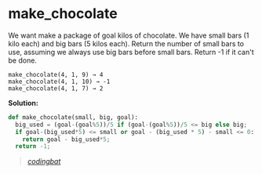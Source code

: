 # make_chocolate

We want make a package of goal kilos of chocolate. We have small bars (1 kilo each) and big bars (5 kilos each). Return the number of small bars to use, assuming we always use big bars before small bars. Return -1 if it can't be done.

```
make_chocolate(4, 1, 9) → 4
make_chocolate(4, 1, 10) → -1
make_chocolate(4, 1, 7) → 2
```

**Solution:**

```python
def make_chocolate(small, big, goal):
  big_used = (goal-(goal%5))/5 if (goal-(goal%5))/5 <= big else big;
  if goal-(big_used*5) <= small or goal - (big_used * 5) - small <= 0:
    return goal - big_used*5;
  return -1;
```

> _[codingbat](https://codingbat.com/prob/p190859)_